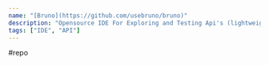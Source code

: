 ```yaml
---
name: "[Bruno](https://github.com/usebruno/bruno)"
description: "Opensource IDE For Exploring and Testing Api's (lightweight alternative to postman/insomnia)"
tags: ["IDE", "API"]
---
```

#repo